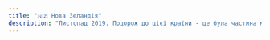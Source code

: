 ```yaml
---
title: "🇳🇿 Нова Зеландія"
description: "Листопад 2019. Подорож до цієї країни - це була частина моєї великої мандрівку до якої входили [Сінгапур](/series/singapore/), Японія і власне - Нова Зеландія. На свій сором, перед поїздкою я не проводив детального аналізу країни, не дивився відео на ютубі, читав довгі тексти. Я тільки подивився фотографії, почитав программу, і зрозумів - це моє. Вже пізніше, коли купував квитки, я зрозумів, що лечу в одну з найвіддаленіших частин світу. Добиратись було настільки далеко, що я вирішив зупинитись в [Сінгапурі](/series/singapore/) на дві ночі для кращої адаптації зміни часових поясів.\n\nАле не дивлячись на свою зухвалість - я зробив дійсно правильний вибір. Люди, дика природа, помішаність на екологічності, неосяжні стада вівців, культура, історія. Недаремно тут знімали “Володаря перснів”. За два тижні країна мене повністю поглинула.\n\nУ цій серії дописів розповім про свою подорож до Нової Зеландії, визначні пам’ятки котрі вдалось відвідати, пригоди, та в цілому спробую у своєму стилі розкрити для вас цю країну якою вона є."
---
```

